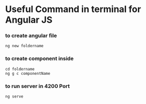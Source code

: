# Useful Command in terminal for Angular JS
### to create angular file
```
ng new foldername
```
### to create component inside
```
cd foldername
ng g c componentName
```
### to run server in 4200 Port
```
ng serve 
```

